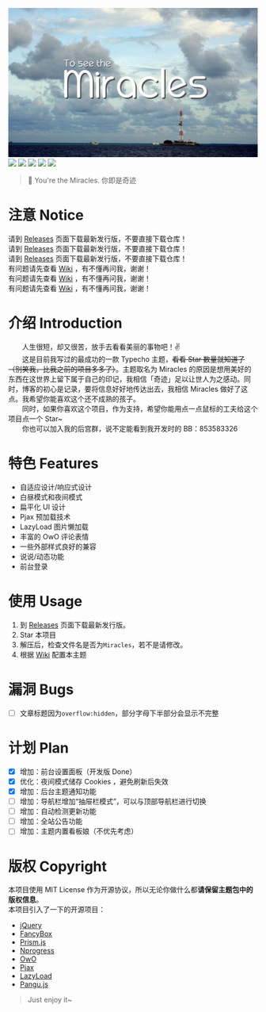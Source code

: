 ![](banner.jpg)
![](https://img.shields.io/badge/build-passing-brightgreen.svg)
![](https://img.shields.io/badge/made%20with-%E2%9D%A4-ff69b4.svg)
![](https://img.shields.io/badge/license-MIT-blue.svg)
![](https://img.shields.io/badge/for-Typecho-blueviolet.svg)
![](https://img.shields.io/badge/version-1.1.2-red.svg)
> 🙌 You're the Miracles. 你即是奇迹

# 注意 Notice
请到  [Releases](https://github.com/BigCoke233/miracles/releases) 页面下载最新发行版，不要直接下载仓库！  
请到  [Releases](https://github.com/BigCoke233/miracles/releases) 页面下载最新发行版，不要直接下载仓库！  
请到  [Releases](https://github.com/BigCoke233/miracles/releases) 页面下载最新发行版，不要直接下载仓库！  
有问题请先查看 [Wiki](https://github.com/BigCoke233/miracles/wiki) ，有不懂再问我，谢谢！  
有问题请先查看 [Wiki](https://github.com/BigCoke233/miracles/wiki) ，有不懂再问我，谢谢！  
有问题请先查看 [Wiki](https://github.com/BigCoke233/miracles/wiki) ，有不懂再问我，谢谢！

# 介绍 Introduction
&emsp;&emsp;人生很短，却又很苦，放手去看看美丽的事物吧！✌️  
&emsp;&emsp;这是目前我写过的最成功的一款 Typecho 主题，~~看看 Star 数量就知道了（别笑我，比我之前的项目多多了）~~。主题取名为 Miracles 的原因是想用美好的东西在这世界上留下属于自己的印记，我相信「奇迹」足以让世人为之感动。同时，博客的初心是记录，要将信息好好地传达出去，我相信 Miracles 做好了这点。我希望你能喜欢这个还不成熟的孩子。  
&emsp;&emsp;同时，如果你喜欢这个项目，作为支持，希望你能用点一点鼠标的工夫给这个项目点一个 Star~  
&emsp;&emsp;你也可以加入我的后宫群，说不定能看到我开发时的 BB：853583326

# 特色 Features
- 自适应设计/响应式设计
- 白昼模式和夜间模式
- 扁平化 UI 设计
- Pjax 预加载技术
- LazyLoad 图片懒加载
- 丰富的 OwO 评论表情
- 一些外部样式良好的兼容
- 说说/动态功能
- 前台登录

# 使用 Usage
1. 到 [Releases](https://github.com/BigCoke233/miracles/releases) 页面下载最新发行版。
2. Star 本项目
3. 解压后，检查文件名是否为`Miracles`，若不是请修改。
4. 根据 [Wiki](https://github.com/BigCoke233/miracles/wiki) 配置本主题

# 漏洞 Bugs
- [ ] 文章标题因为`overflow:hidden`，部分字母下半部分会显示不完整

# 计划 Plan
- [x] 增加：前台设置面板（开发版 Done）
- [x] 优化：夜间模式储存 Cookies ，避免刷新后失效
- [x] 增加：后台主题通知功能
- [ ] 增加：导航栏增加“抽屉栏模式”，可以与顶部导航栏进行切换
- [ ] 增加：自动检测更新功能
- [ ] 增加：全站公告功能
- [ ] 增加：主题内置看板娘（不优先考虑）

# 版权 Copyright
本项目使用 MIT License 作为开源协议，所以无论你做什么都**请保留主题包中的版权信息**。  
本项目引入了一下的开源项目：
- [jQuery](https://github.com/jquery/jquery)
- [FancyBox](https://github.com/fancyapps/fancybox)
- [Prism.js](https://github.com/PrismJS/prism)
- [Nprogress](https://github.com/rstacruz/nprogress)
- [OwO](https://github.com/DIYgod/OwO)
- [Pjax](https://github.com/defunkt/jquery-pjax)
- [LazyLoad](https://github.com/tuupola/lazyload)
- [Pangu.js](https://github.com/vinta/pangu.js)

> Just enjoy it~
